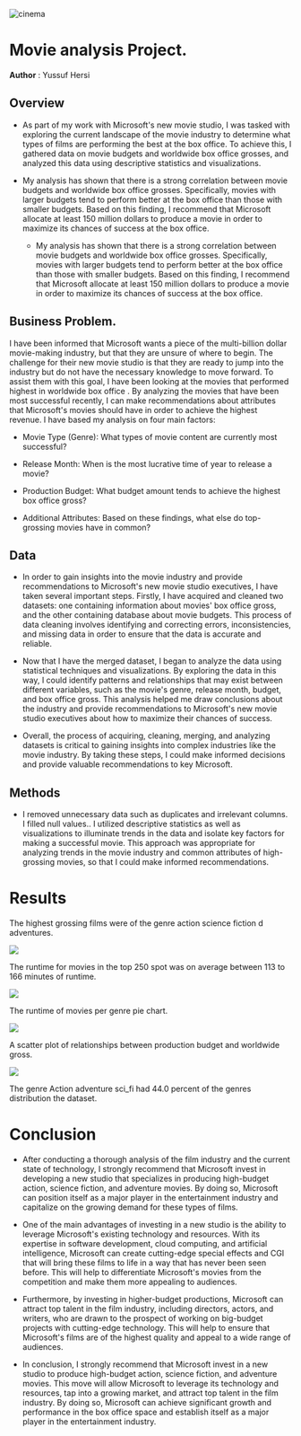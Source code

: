 ![cinema](v1.jpg)

# Movie analysis Project.

**Author** : Yussuf Hersi

## Overview



* As part of my work with Microsoft's new movie studio, I was tasked with exploring the current landscape of the movie industry to determine what types of films are performing the best at the box office. To achieve this, I gathered data on movie budgets and worldwide box office grosses, and analyzed this data using descriptive statistics and visualizations.

* My analysis has shown that there is a strong correlation between movie budgets and worldwide box office grosses. Specifically, movies with larger budgets tend to perform better at the box office than those with smaller budgets. Based on this finding, I recommend that Microsoft allocate at least 150 million dollars to produce a movie in order to maximize its chances of success at the box office.


  * My analysis has shown that there is a strong correlation between movie budgets and worldwide box office grosses. Specifically, movies with larger budgets tend to perform better at the box office than those with smaller budgets. Based on this finding, I recommend that Microsoft allocate at least 150 million dollars to produce a movie in order to maximize its chances of success at the box office.


## Business Problem.

I have been informed that Microsoft wants a piece of the multi-billion dollar movie-making industry, but that they are unsure of where to begin. The challenge for their new movie studio is that they are ready to jump into the industry but do not have the necessary knowledge to move forward. To assist them with this goal, I have been looking at the movies that performed highest in worldwide box office . By analyzing the movies that have been most successful recently, I can make recommendations about attributes that Microsoft's movies should have in order to achieve the highest revenue. I have based my analysis on four main factors:

* Movie Type (Genre): What types of movie content are currently most successful?
* Release Month: When is the most lucrative time of year to release a movie?
* Production Budget: What budget amount tends to achieve the highest box office gross?


* Additional Attributes: Based on these findings, what else do top-grossing movies have in common?

## Data


* In order to gain insights into the movie industry and provide recommendations to Microsoft's new movie studio executives, I have taken several important steps. Firstly, I  have acquired and cleaned two datasets: one containing information about movies' box office gross, and the other containing database  about movie budgets. This process of data cleaning involves identifying and correcting errors, inconsistencies, and missing data in order to ensure that the data is accurate and reliable.


* Now that I have the merged dataset, I  began to analyze the data using statistical techniques and visualizations. By exploring the data in this way, I  could identify patterns and relationships that may exist between different variables, such as the movie's genre, release month, budget, and box office gross. This analysis  helped me  draw conclusions about the industry and provide recommendations to Microsoft's new movie studio executives about how to maximize their chances of success.


* Overall, the process of acquiring, cleaning, merging, and analyzing datasets is critical to gaining insights into complex industries like the movie industry. By taking these steps, I could make informed decisions and provide valuable recommendations to key Microsoft.


## Methods

* I removed unnecessary data such as duplicates and irrelevant columns. I filled null values.. I utilized descriptive statistics as well as visualizations to illuminate trends in the data and isolate key factors for making a successful movie. This approach was appropriate for analyzing trends in the movie industry and common attributes of high-grossing movies, so that I could make informed recommendations.

# Results

The highest grossing films were of the genre   action science fiction d adventures.

![](runtimegraph.png)

The runtime for movies in the top 250 spot was on average between 113 to 166  minutes of runtime.

![](genresbargraph.png)

The runtime of movies per genre pie chart.

![](positivecorr.png)

A scatter plot of  relationships between production budget and worldwide gross.

![](pie3.png)

The genre Action adventure sci_fi had 44.0 percent of the genres distribution the dataset.

# Conclusion

* After conducting a thorough analysis of the film industry and the current state of technology, I strongly recommend that Microsoft invest in developing a new studio that specializes in producing high-budget action, science fiction, and adventure movies. By doing so, Microsoft can position itself as a major player in the entertainment industry and capitalize on the growing demand for these types of films.


* One of the main advantages of investing in a new studio is the ability to leverage Microsoft's existing technology and resources. With its expertise in software development, cloud computing, and artificial intelligence, Microsoft can create cutting-edge special effects and CGI that will bring these films to life in a way that has never been seen before. This will help to differentiate Microsoft's movies from the competition and make them more appealing to audiences.

* Furthermore, by investing in higher-budget productions, Microsoft can attract top talent in the film industry, including directors, actors, and writers, who are drawn to the prospect of working on big-budget projects with cutting-edge technology. This will help to ensure that Microsoft's films are of the highest quality and appeal to a wide range of audiences.

* In conclusion, I strongly recommend that Microsoft invest in a new studio to produce high-budget action, science fiction, and adventure movies. This move will allow Microsoft to leverage its technology and resources, tap into a growing market, and attract top talent in the film industry. By doing so, Microsoft can achieve significant growth and performance in the box office space and establish itself as a major player in the entertainment industry.


